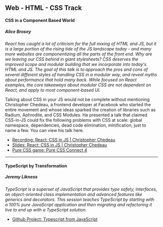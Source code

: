## Web - HTML - CSS Track

#### CSS in a Component Based World
##### Alice Brosey
_React has caught a lot of criticism for the full mixing of HTML and JS, but it is a large portion of the rising tide of the JS landscape today - and many more websites are componentizing all the parts of the front end. Why are we leaving our CSS behind in giant stylesheets? CSS deserves the improved scope and modular building that we incorporate into today's HTML and JS. The goal of this talk is to approach the pros and cons of several different styles of handling CSS in a modular way, and reveal myths about performance that hold many back. While focused on React examples, the core takeaways about modular CSS are not dependent on React, and apply to most component-based UI._

Talking about CSS in your JS would not be complete without mentioning Christopher Chedeau, a frontend developer at Facebook who started the entire movement and whose ideas sparked the creation of libraries such as Radium, Aphrodite, and CSS Modules. He presented a talk that claimed CSS-in-JS could fix the following problems with CSS at scale: global namespace, dependencies, dead code elimination, minification, just to name a few. You can view his talk here. 

* [Recording: React: CSS in JS | Christopher Chedeau](https://vimeo.com/116209150)
* [Slides: React: CSS in JS | Christopher Chedeau](https://speakerdeck.com/vjeux/react-css-in-js)
* [Pure CSS game: Pure CSS Connect 4](https://codepen.io/finnhvman/pen/xXpzVN)

---

#### TypeScript by Transformation
##### Jeremy Likness
_TypeScript is a superset of JavaScript that provides type safety, interfaces, an object-oriented class implementation and advanced features like generics and decorators. This session teaches TypeScript by starting with a 100% pure JavaScript application and then migrating and refactoring it live to end up with a TypeScript solution._

* [Github Project: Typescript from JavaScript](https://github.com/jeremylikness/typescript-from-javascript)
